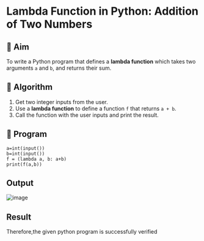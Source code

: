 # Lambda Function in Python: Addition of Two Numbers

## 🎯 Aim
To write a Python program that defines a **lambda function** which takes two arguments `a` and `b`, and returns their sum.

## 🧠 Algorithm
1. Get two integer inputs from the user.
2. Use a **lambda function** to define a function `f` that returns `a + b`.
3. Call the function with the user inputs and print the result.

## 🧾 Program
```
a=int(input())
b=int(input())
f = (lambda a, b: a+b)
print(f(a,b))
```
## Output

![image](https://github.com/user-attachments/assets/c124d6b1-2b5f-45c8-b2d0-238bb9487796)

## Result

Therefore,the given python program is successfully verified
